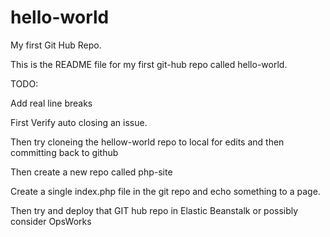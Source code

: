 hello-world
===========

My first Git Hub Repo.

This is the README file for my first git-hub repo called hello-world.

TODO:

Add real line breaks

First Verify auto closing an issue. 

Then try cloneing the hellow-world repo to local for edits and then committing back to github

Then create a new repo called php-site

Create a single index.php file in the git repo and echo something to a page. 

Then try and deploy that GIT hub repo in Elastic Beanstalk or possibly consider OpsWorks
